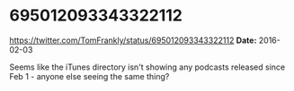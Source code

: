 # 695012093343322112
https://twitter.com/TomFrankly/status/695012093343322112
**Date:** 2016-02-03

Seems like the iTunes directory isn't showing any podcasts released since Feb 1 - anyone else seeing the same thing?
